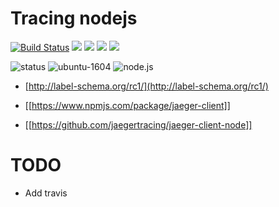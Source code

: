 # Tracing nodejs

[![Build Status](https://travis-ci.org/jecnua/tracing-nodejs.svg?branch=master)](https://travis-ci.org/jecnua/tracing-nodejs)
[![](https://images.microbadger.com/badges/image/jecnua/tracing-nodejs.svg)](https://microbadger.com/images/jecnua/tracing-nodejs "Get your own image badge on microbadger.com")
[![](https://images.microbadger.com/badges/version/jecnua/tracing-nodejs.svg)](https://microbadger.com/images/jecnua/tracing-nodejs "Get your own version badge on microbadger.com")
[![](https://images.microbadger.com/badges/commit/jecnua/tracing-nodejs.svg)](https://microbadger.com/images/jecnua/tracing-nodejs "Get your own commit badge on microbadger.com")
[![](https://images.microbadger.com/badges/license/jecnua/tracing-nodejs.svg)](https://microbadger.com/images/jecnua/tracing-nodejs "Get your own license badge on microbadger.com")

![status](https://img.shields.io/badge/project_status-active-green.svg)
![ubuntu-1604](https://img.shields.io/badge/ubuntu-18.04-green.svg)
![node.js](https://img.shields.io/badge/node.js-v8.10.0-green.svg)

- [http://label-schema.org/rc1/](http://label-schema.org/rc1/)

- [[https://www.npmjs.com/package/jaeger-client]]
- [[https://github.com/jaegertracing/jaeger-client-node]]

# TODO

- Add travis
